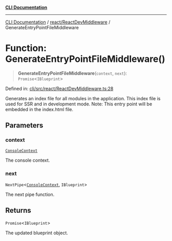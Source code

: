 [**CLI Documentation**](../../../README.md)

***

[CLI Documentation](../../../README.md) / [react/ReactDevMiddleware](../README.md) / GenerateEntryPointFileMiddleware

# Function: GenerateEntryPointFileMiddleware()

> **GenerateEntryPointFileMiddleware**(`context`, `next`): `Promise`\<`IBlueprint`\>

Defined in: [cli/src/react/ReactDevMiddleware.ts:28](https://github.com/stonemjs/cli/blob/df49bf1f270a78a61946870e36ae0b10d02482b3/src/react/ReactDevMiddleware.ts#L28)

Generates an index file for all modules in the application.
This index file is used for SSR and in development mode.
Note: This entry point will be embedded in the index.html file.

## Parameters

### context

[`ConsoleContext`](../../../declarations/interfaces/ConsoleContext.md)

The console context.

### next

`NextPipe`\<[`ConsoleContext`](../../../declarations/interfaces/ConsoleContext.md), `IBlueprint`\>

The next pipe function.

## Returns

`Promise`\<`IBlueprint`\>

The updated blueprint object.
